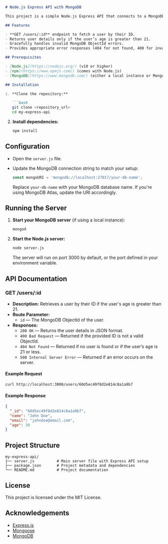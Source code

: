 ```markdown
# Node.js Express API with MongoDB

This project is a simple Node.js Express API that connects to a MongoDB database and retrieves user data. It includes a GET endpoint at `/users/:id` which returns user details in JSON format only if the user’s age is greater than 21.

## Features

- **GET /users/:id** endpoint to fetch a user by their ID.
- Returns user details only if the user’s age is greater than 21.
- Gracefully handles invalid MongoDB ObjectId errors.
- Provides appropriate error responses (404 for not found, 400 for invalid IDs, and 500 for server errors).

## Prerequisites

- [Node.js](https://nodejs.org/) (v10 or higher)
- [npm](https://www.npmjs.com/) (comes with Node.js)
- [MongoDB](https://www.mongodb.com/) (either a local instance or MongoDB Atlas)

## Installation

1. **Clone the repository:**

   ```bash
   git clone <repository_url>
   cd my-express-api
   ```

2. **Install dependencies:**

   ```bash
   npm install
   ```

## Configuration

- Open the `server.js` file.
- Update the MongoDB connection string to match your setup:

  ```javascript
  const mongoURI = 'mongodb://localhost:27017/your-db-name';
  ```

  Replace `your-db-name` with your MongoDB database name. If you're using MongoDB Atlas, update the URI accordingly.

## Running the Server

1. **Start your MongoDB server** (if using a local instance):

   ```bash
   mongod
   ```

2. **Start the Node.js server:**

   ```bash
   node server.js
   ```

   The server will run on port 3000 by default, or the port defined in your environment variable.

## API Documentation

### GET /users/:id

- **Description:** Retrieves a user by their ID if the user's age is greater than 21.
- **Route Parameter:**
  - `id` — The MongoDB ObjectId of the user.
- **Responses:**
  - `200 OK` — Returns the user details in JSON format.
  - `400 Bad Request` — Returned if the provided ID is not a valid ObjectId.
  - `404 Not Found` — Returned if no user is found or if the user’s age is 21 or less.
  - `500 Internal Server Error` — Returned if an error occurs on the server.

#### Example Request

```bash
curl http://localhost:3000/users/60d5ec49f8d2e814c8a1a9b7
```

#### Example Response

```json
{
  "_id": "60d5ec49f8d2e814c8a1a9b7",
  "name": "John Doe",
  "email": "johndoe@email.com",
  "age": 30
}
```

## Project Structure

```
my-express-api/
├── server.js          # Main server file with Express API setup
├── package.json       # Project metadata and dependencies
└── README.md          # Project documentation
```

## License

This project is licensed under the MIT License.

## Acknowledgements

- [Express.js](https://expressjs.com/)
- [Mongoose](https://mongoosejs.com/)
- [MongoDB](https://www.mongodb.com/)
```
